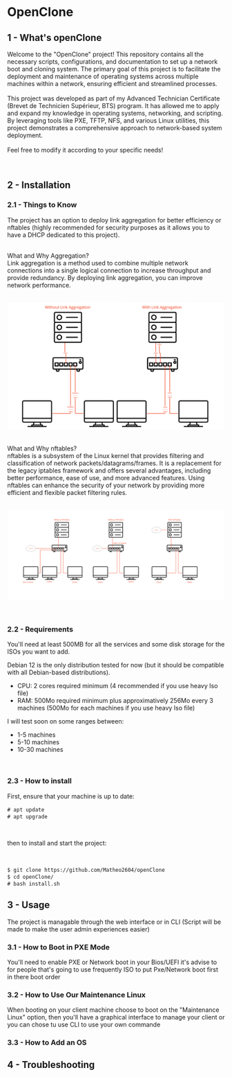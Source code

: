 # **OpenClone**


## 1 - What's openClone

Welcome to the "OpenClone" project! This repository contains all the necessary scripts, configurations, and documentation to set up a network boot and cloning system. The primary goal of this project is to facilitate the deployment and maintenance of operating systems across multiple machines within a network, ensuring efficient and streamlined processes.
<br />
<br />
This project was developed as part of my Advanced Technician Certificate (Brevet de Technicien Supérieur, BTS) program. It has allowed me to apply and expand my knowledge in operating systems, networking, and scripting. By leveraging tools like PXE, TFTP, NFS, and various Linux utilities, this project demonstrates a comprehensive approach to network-based system deployment.
<br />
<br />
Feel free to modify it according to your specific needs!

<br />

## 2 - Installation

### 2.1 - Things to Know

The project has an option to deploy link aggregation for better efficiency or nftables (highly recommended for security purposes as it allows you to have a DHCP dedicated to this project).
<br />


<br />
What and Why Aggregation?
<br />
Link aggregation is a method used to combine multiple network connections into a single logical connection to increase throughput and provide redundancy. By deploying link aggregation, you can improve network performance.
<br />
<br />

![Schema of an network with and without aggregation.](resources/doc/aggregation.png)
<br />

<br />
What and Why nftables?
<br />
nftables is a subsystem of the Linux kernel that provides filtering and classification of network packets/datagrams/frames. It is a replacement for the legacy iptables framework and offers several advantages, including better performance, ease of use, and more advanced features. Using nftables can enhance the security of your network by providing more efficient and flexible packet filtering rules.
<br />
<br />

![Schema of an network with and without NfTables.](resources/doc/nfTables.png)
<br />

<br />

### 2.2 - Requirements

You'll need at least 500MB for all the services and some disk storage for the ISOs you want to add.

Debian 12 is the only distribution tested for now (but it should be compatible with all Debian-based distributions).

   - CPU: 2 cores required minimum (4 recommended if you use heavy Iso file)
   - RAM: 500Mo required minimum plus approximatively 256Mo every 3 machines (500Mo for each machines if you use heavy Iso file)

I will test soon on some ranges between:

   - 1-5 machines
   - 5-10 machines
   - 10-30 machines
<br />

### 2.3 - How to install

First, ensure that your machine is up to date:

```
# apt update
# apt upgrade
```

<br />

then to install and start the project:

<br />

```
$ git clone https://github.com/Matheo2604/openClone
$ cd openClone/
# bash install.sh 
```

## 3 - Usage

The project is managable through the web interface or in CLI (Script will be made to make the user admin experiences easier)

### 3.1 - How to Boot in PXE Mode

You'll need to enable PXE or Network boot in your Bios/UEFI it's advise to for people that's going to use frequently ISO to put Pxe/Network boot first in there boot order

### 3.2 - How to Use Our Maintenance Linux

When booting on your client machine choose to boot on the "Maintenance Linux" option, then you'll have a graphical interface to manage your client or you can chose tu use CLI to use your own commande

### 3.3 - How to Add an OS



## 4 - Troubleshooting
